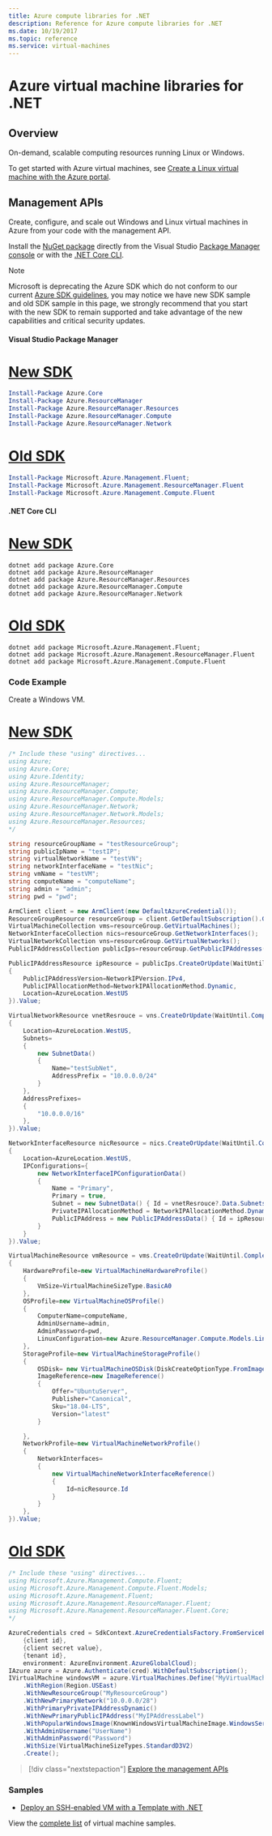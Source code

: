 ```yaml
---
title: Azure compute libraries for .NET
description: Reference for Azure compute libraries for .NET
ms.date: 10/19/2017
ms.topic: reference
ms.service: virtual-machines
---
```


# Azure virtual machine libraries for .NET

## Overview

On-demand, scalable computing resources running Linux or Windows.

To get started with Azure virtual machines, see [Create a Linux virtual machine with the Azure portal](https://review.docs.microsoft.com/azure/virtual-machines/linux/quick-create-portal).

## Management APIs

Create, configure, and scale out Windows and Linux virtual machines in Azure from your code with the management API.

Install the [NuGet package](https://www.nuget.org/packages/Microsoft.Azure.Management.Compute.Fluent) directly from the Visual Studio [Package Manager console][PackageManager] or with the [.NET Core CLI][DotNetCLI].

> [!NOTE]
> Microsoft is deprecating the Azure SDK which do not conform to our current [Azure SDK guidelines](https://azure.github.io/azure-sdk/general_introduction.html), you may notice we have new SDK sample and old SDK sample in this page, we strongly recommend that you start with the new SDK to remain supported and take advantage of the new capabilities and critical security updates. 

#### Visual Studio Package Manager

# [New SDK](#tab/newsdkpsinstall)

```powershell
Install-Package Azure.Core
Install-Package Azure.ResourceManager
Install-Package Azure.ResourceManager.Resources
Install-Package Azure.ResourceManager.Compute
Install-Package Azure.ResourceManager.Network
```

# [Old SDK](#tab/oldsdkpsinstall)

```powershell
Install-Package Microsoft.Azure.Management.Fluent;
Install-Package Microsoft.Azure.Management.ResourceManager.Fluent
Install-Package Microsoft.Azure.Management.Compute.Fluent
```

#### .NET Core CLI

# [New SDK](#tab/newsdkcliinstall)

```dotnetcli
dotnet add package Azure.Core
dotnet add package Azure.ResourceManager
dotnet add package Azure.ResourceManager.Resources
dotnet add package Azure.ResourceManager.Compute
dotnet add package Azure.ResourceManager.Network
```

# [Old SDK](#tab/oldsdkcliinstall)

```dotnetcli
dotnet add package Microsoft.Azure.Management.Fluent;
dotnet add package Microsoft.Azure.Management.ResourceManager.Fluent
dotnet add package Microsoft.Azure.Management.Compute.Fluent
```

### Code Example

Create a Windows VM.

# [New SDK](#tab/newsdksample)

```csharp
/* Include these "using" directives...
using Azure;
using Azure.Core;
using Azure.Identity;
using Azure.ResourceManager;
using Azure.ResourceManager.Compute;
using Azure.ResourceManager.Compute.Models;
using Azure.ResourceManager.Network;
using Azure.ResourceManager.Network.Models;
using Azure.ResourceManager.Resources;
*/

string resourceGroupName = "testResourceGroup";
string publicIpName = "testIP";
string virtualNetworkName = "testVN";
string networkInterfaceName = "testNic";
string vmName = "testVM";
string computeName = "computeName";
string admin = "admin";
string pwd = "pwd";

ArmClient client = new ArmClient(new DefaultAzureCredential());
ResourceGroupResource resourceGroup = client.GetDefaultSubscription().GetResourceGroup(resourceGroupName);
VirtualMachineCollection vms=resourceGroup.GetVirtualMachines();
NetworkInterfaceCollection nics=resourceGroup.GetNetworkInterfaces();
VirtualNetworkCollection vns=resourceGroup.GetVirtualNetworks();
PublicIPAddressCollection publicIps=resourceGroup.GetPublicIPAddresses();

PublicIPAddressResource ipResource = publicIps.CreateOrUpdate(WaitUntil.Completed, publicIpName, new PublicIPAddressData()
{
    PublicIPAddressVersion=NetworkIPVersion.IPv4,
    PublicIPAllocationMethod=NetworkIPAllocationMethod.Dynamic,
    Location=AzureLocation.WestUS
}).Value;

VirtualNetworkResource vnetResrouce = vns.CreateOrUpdate(WaitUntil.Completed, virtualNetworkName, new VirtualNetworkData()
{
    Location=AzureLocation.WestUS,
    Subnets=
    {
        new SubnetData()
        {
            Name="testSubNet",
            AddressPrefix = "10.0.0.0/24"
        }
    },
    AddressPrefixes=
    {
        "10.0.0.0/16"
    },
}).Value;

NetworkInterfaceResource nicResource = nics.CreateOrUpdate(WaitUntil.Completed, networkInterfaceName, new NetworkInterfaceData()
{
    Location=AzureLocation.WestUS,
    IPConfigurations={
        new NetworkInterfaceIPConfigurationData()
        {
            Name = "Primary",
            Primary = true,
            Subnet = new SubnetData() { Id = vnetResrouce?.Data.Subnets.First().Id },
            PrivateIPAllocationMethod = NetworkIPAllocationMethod.Dynamic,
            PublicIPAddress = new PublicIPAddressData() { Id = ipResource?.Data.Id }
        }
    }
}).Value;

VirtualMachineResource vmResource = vms.CreateOrUpdate(WaitUntil.Completed, vmName, new VirtualMachineData(AzureLocation.WestUS)
{
    HardwareProfile=new VirtualMachineHardwareProfile()
    {
        VmSize=VirtualMachineSizeType.BasicA0
    },
    OSProfile=new VirtualMachineOSProfile()
    {
        ComputerName=computeName,
        AdminUsername=admin,
        AdminPassword=pwd,
        LinuxConfiguration=new Azure.ResourceManager.Compute.Models.LinuxConfiguration() { DisablePasswordAuthentication=false, ProvisionVmAgent=true }
    },
    StorageProfile=new VirtualMachineStorageProfile()
    {
        OSDisk= new VirtualMachineOSDisk(DiskCreateOptionType.FromImage),
        ImageReference=new ImageReference()
        {
            Offer="UbuntuServer",
            Publisher="Canonical",
            Sku="18.04-LTS",
            Version="latest"
        }

    },
    NetworkProfile=new VirtualMachineNetworkProfile()
    {
        NetworkInterfaces=
        {
            new VirtualMachineNetworkInterfaceReference()
            {
                Id=nicResource.Id
            }
        }
    },
}).Value;
```

# [Old SDK](#tab/oldsdksample)

```csharp
/* Include these "using" directives...
using Microsoft.Azure.Management.Compute.Fluent;
using Microsoft.Azure.Management.Compute.Fluent.Models;
using Microsoft.Azure.Management.Fluent;
using Microsoft.Azure.Management.ResourceManager.Fluent;
using Microsoft.Azure.Management.ResourceManager.Fluent.Core;
*/

AzureCredentials cred = SdkContext.AzureCredentialsFactory.FromServicePrincipal(
    {client id}, 
    {client secret value}, 
    {tenant id}, 
    environment: AzureEnvironment.AzureGlobalCloud);
IAzure azure = Azure.Authenticate(cred).WithDefaultSubscription();
IVirtualMachine windowsVM = azure.VirtualMachines.Define("MyVirtualMachine")
    .WithRegion(Region.USEast)
    .WithNewResourceGroup("MyResourceGroup")
    .WithNewPrimaryNetwork("10.0.0.0/28")
    .WithPrimaryPrivateIPAddressDynamic()
    .WithNewPrimaryPublicIPAddress("MyIPAddressLabel")
    .WithPopularWindowsImage(KnownWindowsVirtualMachineImage.WindowsServer2012R2Datacenter)
    .WithAdminUsername("UserName")
    .WithAdminPassword("Password")
    .WithSize(VirtualMachineSizeTypes.StandardD3V2)
    .Create();
```


> [!div class="nextstepaction"]
> [Explore the management APIs](https://docs.microsoft.com/dotnet/api/overview/azure/virtualmachines/management?view=azure-dotnet)

### Samples


* [Deploy an SSH-enabled VM with a Template with .NET](https://azure.microsoft.com/resources/samples/resource-manager-dotnet-template-deployment/)

View the [complete list](https://azure.microsoft.com/resources/samples/?platform=dotnet&term=VM) of virtual machine samples.

[PackageManager]: https://docs.microsoft.com/nuget/tools/package-manager-console
[DotNetCLI]: https://docs.microsoft.com/dotnet/core/tools/dotnet-add-package
